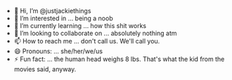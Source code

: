 - 👋 Hi, I’m @justjackiethings
- 👀 I’m interested in ... being a noob
- 🌱 I’m currently learning ... how this shit works
- 💞️ I’m looking to collaborate on ... absolutely nothing atm
- 📫 How to reach me ... don't call us. We'll call you.
- 😄 Pronouns: ... she/her/we/us
- ⚡ Fun fact: ... the human head weighs 8 lbs. That's what the kid from the movies said, anyway.

<!---
justjackiethings/justjackiethings is a ✨ special ✨ repository because its `README.md` (this file) appears on your GitHub profile.
You can click the Preview link to take a look at your changes.
--->
